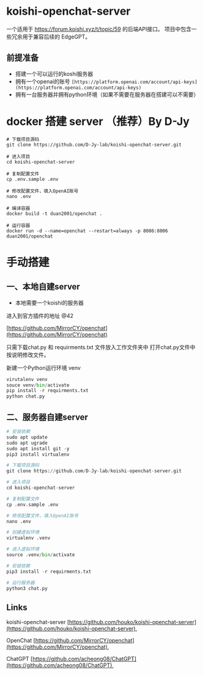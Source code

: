 # koishi-openchat-server

一个适用于 https://forum.koishi.xyz/t/topic/59 的后端API接口。
项目中包含一些冗余用于兼容后续的 EdgeGPT。

## 前提准备

- 搭建一个可以运行的koshi服务器
- 拥有一个openai的账号 `[https://platform.openai.com/account/api-keys](https://platform.openai.com/account/api-keys)`
- 拥有一台服务器并拥有python环境（如果不需要在服务器在搭建可以不需要）

# **docker 搭建 server （推荐）By D-Jy**

```shell
# 下载项目源码
git clone https://github.com/D-Jy-lab/koishi-openchat-server.git

# 进入项目
cd koishi-openchat-server

# 复制配置文件
cp .env.sample .env

# 修改配置文件，填入OpenAI账号
nano .env

# 编译容器
docker build -t duan2001/openchat .

# 运行容器
docker run -d --name=openchat --restart=always -p 8006:8006 duan2001/openchat

```

# 手动搭建

## 一、本地自建server

- 本地需要一个koishi的服务器

进入到官方插件的地址 @42

[https://github.com/MirrorCY/openchat](https://github.com/MirrorCY/openchat)

只需下载chat.py 和 requirments.txt 文件放入工作文件夹中
打开chat.py文件中按说明修改文件。

新建一个Python运行环境 venv

```python
virutalenv venv
souce venv/bin/activate
pip install -r requirments.txt
python chat.py
```


## 二、服务器自建server


```python
# 安装依赖
sudo apt update 
sudo apt ugrade 
sudo apt install git -y
pip3 install virtualenv

# 下载项目源码
git clone https://github.com/D-Jy-lab/koishi-openchat-server.git

# 进入项目
cd koishi-openchat-server

# 复制配置文件
cp .env.sample .env

# 修改配置文件，填入OpenAI账号
nano .env

# 创建虚拟环境
virtualenv .venv

# 进入虚拟环境
source .venv/bin/activate

# 安装依赖
pip3 install -r requirments.txt

# 运行服务器
python3 chat.py

```
## Links

koishi-openchat-server
[https://github.com/houko/koishi-openchat-server](https://github.com/houko/koishi-openchat-server),

OpenChat
[https://github.com/MirrorCY/openchat](https://github.com/MirrorCY/openchat),

ChatGPT
[https://github.com/acheong08/ChatGPT](https://github.com/acheong08/ChatGPT),
